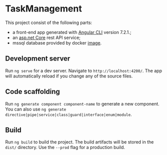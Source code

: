 # TaskManagement

This project consist of the following parts:
  - a front-end app generated with [Angular CLI](https://github.com/angular/angular-cli) version 7.2.1.;
  - an [asp.net Core](https://github.com/aspnet/AspNetCore) rest API service;
  - mssql database provided by docker [image](https://hub.docker.com/r/microsoft/mssql-server-linux/).

## Development server

Run `ng serve` for a dev server. Navigate to `http://localhost:4200/`. The app will automatically reload if you change any of the source files.

## Code scaffolding

Run `ng generate component component-name` to generate a new component. You can also use `ng generate directive|pipe|service|class|guard|interface|enum|module`.

## Build

Run `ng build` to build the project. The build artifacts will be stored in the `dist/` directory. Use the `--prod` flag for a production build.
